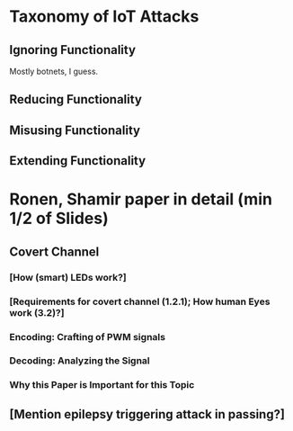# Taxonomy of IoT Attacks

## Ignoring Functionality
Mostly botnets, I guess.

## Reducing Functionality

## Misusing Functionality

## Extending Functionality

# Ronen, Shamir paper in detail (min 1/2 of Slides)

## Covert Channel

### [How (smart) LEDs work?]

### [Requirements for covert channel (1.2.1); How human Eyes work (3.2)?]

### Encoding: Crafting of PWM signals

### Decoding: Analyzing the Signal

### Why this Paper is Important for this Topic

## [Mention epilepsy triggering attack in passing?]
